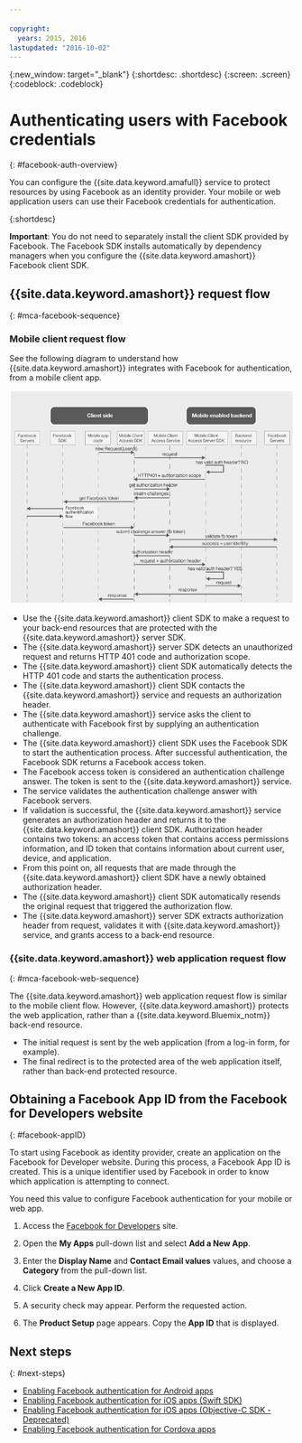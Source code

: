 ```yaml
---

copyright:
  years: 2015, 2016
lastupdated: "2016-10-02"
---
```

{:new_window: target="_blank"}
{:shortdesc: .shortdesc}
{:screen: .screen}
{:codeblock: .codeblock}

# Authenticating users with Facebook credentials
{: #facebook-auth-overview}



You can configure the {{site.data.keyword.amafull}} service to protect resources by using Facebook as an identity provider. Your mobile or web application users can use their Facebook credentials for authentication.

{:shortdesc}

**Important**: You do not need to separately install the client SDK provided by Facebook. The Facebook SDK installs automatically by dependency managers when you configure the {{site.data.keyword.amashort}} Facebook client SDK.

## {{site.data.keyword.amashort}} request flow
{: #mca-facebook-sequence}

### Mobile client request flow

See the following diagram to understand how {{site.data.keyword.amashort}} integrates with Facebook for authentication, from a mobile client app.

![Mobile client request flow diagram](images/mca-sequence-facebook.jpg)

* Use the {{site.data.keyword.amashort}} client SDK to make a request to your back-end resources that are protected with the {{site.data.keyword.amashort}} server SDK.
* The {{site.data.keyword.amashort}} server SDK detects an unauthorized request and returns HTTP 401 code and authorization scope.
* The {{site.data.keyword.amashort}} client SDK automatically detects the HTTP 401 code and starts the authentication process.
* The {{site.data.keyword.amashort}} client SDK  contacts the {{site.data.keyword.amashort}} service and requests an authorization header.
* The {{site.data.keyword.amashort}} service asks the client to authenticate with Facebook first by supplying an authentication challenge.
* The {{site.data.keyword.amashort}} client SDK uses the Facebook SDK to start the authentication process. After successful authentication, the Facebook SDK returns a Facebook access token.
* The Facebook access token is considered an authentication challenge answer. The token is sent to the {{site.data.keyword.amashort}} service.
* The service validates the authentication challenge answer with Facebook servers.
* If validation is successful, the {{site.data.keyword.amashort}} service generates an authorization header and returns it to the {{site.data.keyword.amashort}} client SDK. Authorization header contains two tokens: an access token that contains access permissions information, and ID token that contains information about current user, device, and application.
* From this point on, all requests that are made through the {{site.data.keyword.amashort}} client SDK  have a newly obtained authorization header.
* The {{site.data.keyword.amashort}} client SDK  automatically resends the original request that triggered the authorization flow.
* The {{site.data.keyword.amashort}} server SDK extracts authorization header from request, validates it with {{site.data.keyword.amashort}} service, and grants access to a back-end resource.

### {{site.data.keyword.amashort}} web application request flow
{: #mca-facebook-web-sequence}

The {{site.data.keyword.amashort}} web application request flow is similar to the mobile client flow. However, {{site.data.keyword.amashort}} protects the web application, rather than a {{site.data.keyword.Bluemix_notm}} back-end resource.

  * The initial request is sent by the web application (from a log-in form, for example).
  * The final redirect is to the protected area of the web application itself, rather than back-end protected resource. 


## Obtaining a Facebook App ID from the Facebook for Developers website
{: #facebook-appID}

To start using Facebook as identity provider, create an application on the Facebook for Developer website. During this process, a Facebook App ID is created. This is a unique identifier used by Facebook in order to know which application is attempting to connect. 

You need this value to configure Facebook authentication for your mobile or web app.

1. Access the [Facebook for Developers](https://developers.facebook.com) site.

1. Open the **My Apps** pull-down list and select **Add a New App**.

1. Enter the **Display Name** and **Contact Email values** values, and choose a **Category** from the pull-down list.

1. Click **Create a New App ID**.

1. A security check may appear. Perform the requested action.

1. The **Product Setup** page appears. Copy the **App ID** that is displayed. 

## Next steps
{: #next-steps}

* [Enabling Facebook authentication for Android apps](facebook-auth-android.html)
* [Enabling Facebook authentication for iOS apps (Swift SDK)](facebook-auth-ios-swift-sdk.html)
* [Enabling Facebook authentication for iOS apps (Objective-C SDK - Deprecated)](facebook-auth-ios.html)
* [Enabling Facebook authentication for Cordova apps](facebook-auth-cordova.html)
